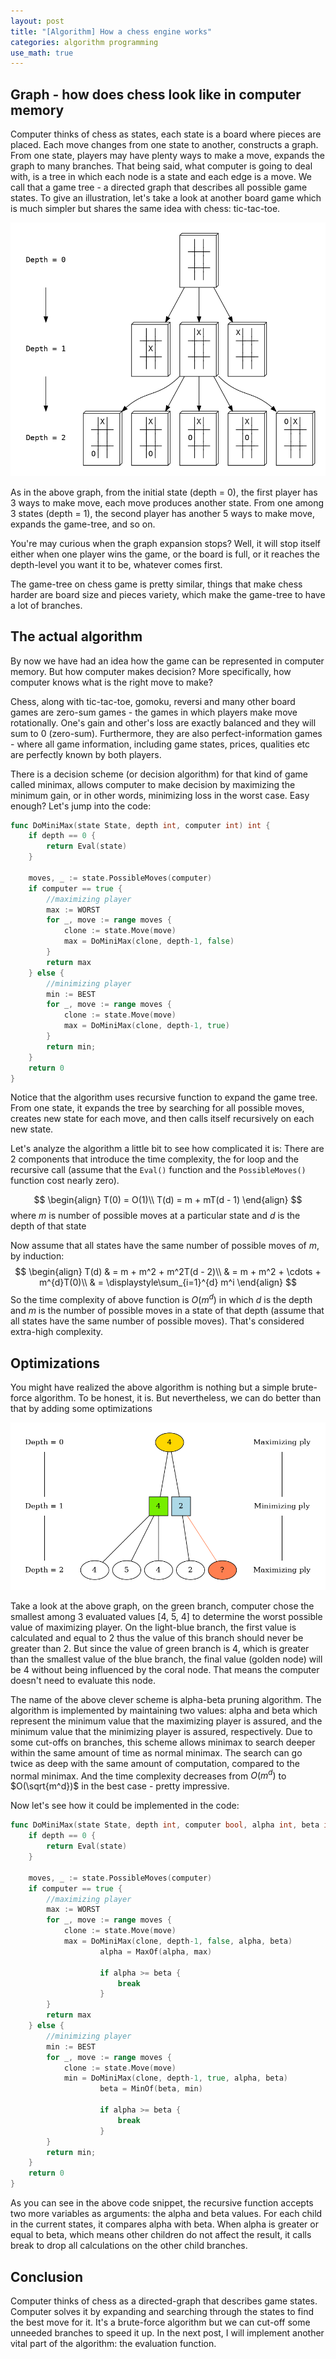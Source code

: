 ```yaml
---
layout: post
title: "[Algorithm] How a chess engine works"
categories: algorithm programming
use_math: true
---
```

## Graph - how does chess look like in computer memory

Computer thinks of chess as states, each state is a board where pieces are placed. Each move changes from one state to another, constructs a graph. From one state, players may have plenty ways to make a move, expands the graph to many branches. That being said, what computer is going to deal with, is a tree in which each node is a state and each edge is a move. We call that a game tree - a directed graph that describes all possible game states. 
To give an illustration, let's take a look at another board game which is much simpler but shares the same idea with chess: tic-tac-toe.

![Tictactoe](/assets/images/chess/tictactoe.png)

As in the above graph, from the initial state (depth = 0), the first player has 3 ways to make move, each move produces another state. From one among 3 states (depth = 1), the second player has another 5 ways to make move, expands the game-tree, and so on.

You're may curious when the graph expansion stops? Well, it will stop itself either when one player wins the game, or the board is full, or it reaches the depth-level you want it to be, whatever comes first.

The game-tree on chess game is pretty similar, things that make chess harder are board size and pieces variety, which make the game-tree to have a lot of branches.

## The actual algorithm

By now we have had an idea how the game can be represented in computer memory. But how computer makes decision? More specifically, how computer knows what is the right move to make?
    
Chess, along with tic-tac-toe, gomoku, reversi and many other board games are zero-sum games - the games in which players make move rotationally. One's gain and other's loss are exactly balanced and they will sum to 0 (zero-sum). Furthermore, they are also perfect-information games - where all game information, including game states, prices, qualities etc are perfectly known by both players.

There is a decision scheme (or decision algorithm) for that kind of game called minimax, allows computer to make decision by maximizing the minimum gain, or in other words, minimizing loss in the worst case. Easy enough? Let's jump into the code:

```go
func DoMiniMax(state State, depth int, computer int) int {
	if depth == 0 {
		return Eval(state)
	}
	
	moves, _ := state.PossibleMoves(computer)
	if computer == true {
		//maximizing player
		max := WORST
		for _, move := range moves {
			clone := state.Move(move)
			max = DoMiniMax(clone, depth-1, false)
		}
		return max
	} else {
		//minimizing player
		min := BEST
		for _, move := range moves {
			clone := state.Move(move)
			max = DoMiniMax(clone, depth-1, true)
		}
		return min;
	}
	return 0
}
```

Notice that the algorithm uses recursive function to expand the game tree. From one state, it expands the tree by searching for all possible moves, creates new state for each move, and then calls itself recursively on each new state.

Let's analyze the algorithm a little bit to see how complicated it is: There are 2 components that introduce the time complexity, the for loop and the recursive call (assume that the `Eval()` function and the `PossibleMoves()` function cost nearly zero).

$$
\begin{align}
T(0) = O(1)\\
T(d) = m + mT(d - 1)
\end{align}
$$
where $m$ is number of possible moves at a particular state and $d$ is the depth of that state

Now assume that all states have the same number of possible moves of $m$, by induction:
$$
\begin{align}
T(d)
& = m + m^2 + m^2T(d - 2)\\
& = m + m^2 + \cdots + m^{d}T(0)\\
& = \displaystyle\sum_{i=1}^{d} m^i
\end{align}
$$
So the time complexity of above function is $O(m^d)$ in which $d$ is the depth and $m$ is the number of possible moves in a state of that depth (assume that all states have the same number of possible moves). That's considered extra-high complexity.

## Optimizations

You might have realized the above algorithm is nothing but a simple brute-force algorithm. To be honest, it is. But nevertheless, we can do better than that by adding some optimizations

![Alphabeta](/assets/images/chess/alphabeta.png)

Take a look at the above graph, on the green branch, computer chose the smallest among 3 evaluated values [4, 5, 4] to determine the worst possible value of maximizing player. On the light-blue branch, the first value is calculated and equal to 2 thus the value of this branch should never be greater than 2. But since the value of green branch is 4, which is greater than the smallest value of the blue branch, the final value (golden node) will be 4 without being influenced by the coral node. That means the computer doesn't need to evaluate this node.

The name of the above clever scheme is alpha-beta pruning algorithm. The algorithm is implemented by maintaining two values: alpha and beta which represent the minimum value that the maximizing player is assured, and the minimum value that the minimizing player is assured, respectively. Due to some cut-offs on branches, this scheme allows minimax to search deeper within the same amount of time as normal minimax. The search can go twice as deep with the same amount of computation, compared to the normal minimax. And the time complexity decreases from $O(m^d)$ to $O(\sqrt{m^d})$ in the best case - pretty impressive.

Now let's see how it could be implemented in the code:

```go
func DoMiniMax(state State, depth int, computer bool, alpha int, beta int) int {
	if depth == 0 {
		return Eval(state)
	}
	
	moves, _ := state.PossibleMoves(computer)
	if computer == true {
		//maximizing player
		max := WORST
		for _, move := range moves {
			clone := state.Move(move)
			max = DoMiniMax(clone, depth-1, false, alpha, beta)
            		alpha = MaxOf(alpha, max)
            
            		if alpha >= beta {
                		break
            		}
		}
		return max
	} else {
		//minimizing player
		min := BEST
		for _, move := range moves {
			clone := state.Move(move)
			min = DoMiniMax(clone, depth-1, true, alpha, beta)
            		beta = MinOf(beta, min)
            
            		if alpha >= beta {
                		break
            		}
		}
		return min;
	}
	return 0
}
```

As you can see in the above code snippet, the recursive function accepts two more variables as arguments: the alpha and beta values. For each child in the current states, it compares alpha with beta. When alpha is greater or equal to beta, which means other children do not affect the result, it calls break to drop all calculations on the other child branches.

## Conclusion

Computer thinks of chess as a directed-graph that describes game states. Computer solves it by expanding and searching through the states to find the best move for it. It's a brute-force algorithm but we can cut-off some unneeded branches to speed it up. In the next post, I will implement another vital part of the algorithm: the evaluation function.